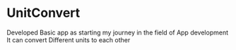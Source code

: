 # UnitConvert
Developed Basic app as starting my journey in the field of App development 
It can convert Different units to each other
